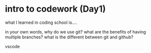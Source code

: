 # intro to codework (Day1)

what I learned in coding school is....

in your own words, why do we use git?
what are the benefits of having multiple branches?
what is the different between git and github?


vscode 